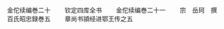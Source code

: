 <!-- { "loadSidebar": true } -->




　　金佗续编巻二十
　　钦定四库全书
　　金佗续编巻二十一
　　宗　岳珂　撰
　　百氏昭忠録巻五
　　章尚书頴经进鄂王传之五
